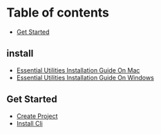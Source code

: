 # Table of contents

* [Get Started](README.md)

## install

* [Essential Utilities Installation Guide On Mac](<README (1).md>)
* [Essential Utilities Installation Guide On Windows](install/essential-utilities-installation-guide-on-windows.md)

## Get Started

* [Create Project](get-started-1/create-project.md)
* [Install Cli](get-started-1/install-cli.md)
